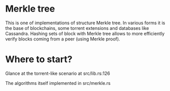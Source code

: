 # Merkle tree

This is one of implementations of structure Merkle tree.
In various forms it is the base of blockchains, some torrent extensions
and databases like Cassandra. Hashing sets of block with Merkle tree
allows to more efficiently verify blocks coming from a peer
(using Merkle proof).

# Where to start?

Glance at the torrent-like scenario at src/lib.rs:126

The algorithms itself implemented in src/merkle.rs
